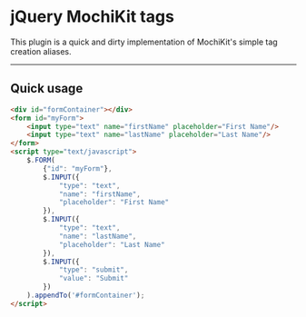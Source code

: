 # jQuery MochiKit tags

This plugin is a quick and dirty implementation of MochiKit's simple tag creation aliases.

---

## Quick usage

```html
<div id="formContainer"></div>
<form id="myForm">
	<input type="text" name="firstName" placeholder="First Name"/>
	<input type="text" name="lastName" placeholder="Last Name"/>
</form>
<script type="text/javascript">
	$.FORM(
		{"id": "myForm"},
		$.INPUT({
			"type": "text",
			"name": "firstName",
			"placeholder": "First Name"
		}),
		$.INPUT({
			"type": "text",
			"name": "lastName",
			"placeholder": "Last Name"
		}),
		$.INPUT({
			"type": "submit",
			"value": "Submit"
		})
	).appendTo('#formContainer');
</script>
```
